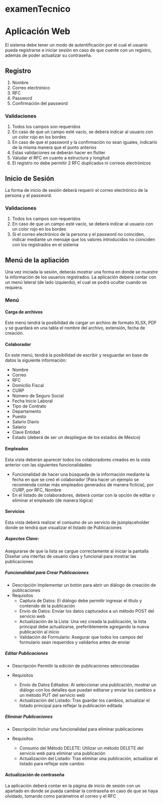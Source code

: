 # examenTecnico
# Aplicación Web
El sistema debe tener un modo de autentificación por el cual el usuario pueda registrarse
e iniciar sesión en caso de que cuente con un registro, además de poder actualizar su
contraseña.

## Registro
1. Nombre
2. Correo electrónico
3. RFC
4. Password
5. Confirmación del password

### Validaciones
1. Todos los campos son requeridos
2. En caso de que un campo esté vacío, se deberá indicar al usuario con un color rojo en los bordes
3. En caso de que el password y la confirmación no sean iguales, indicarlo de la misma manera que el punto anterios
4. Estas validaciones se deberán hacer en flutter
5. Valudar el RFC en cuanto a estructura y longitud
6. El registro no debe permitir 2 RFC duplicados ni correos electrónicos

## Inicio de Sesión
La forma de inicio de sesión deberá requerir el correo electrónico de la persona y el
password.

### Validaciones
1. Todos los campos son requeridos
2. En caso de que un campo esté vacío, se deberá indicar al usuario con un color rojo en los bordes
3. Si el correo electrónico de la persona y el password no coinciden, indicar mediante un mensaje que los valores introducidos no coinciden con los registrados en el sistema

## Menú de la apliación
Una vez iniciada la sesión, deberás mostrar una forma en donde se muestre la información de los usuarios registrados.
La aplicación deberá contar con un menú lateral (de lado izquierdo), el cual se podrá ocultar cuando se requiera.

### Menú
#### Carga de archivos 
Este menú tendrá la posibilidad de cargar un archivo de formato XLSX, PDF y se guardará en una tabla el nombre del archivo, extensión, fecha de creación.
#### Colaborador
En este menú, tendrá la posibilidad de escribir y resguardar en base de datos la siguiente información:
* Nombre
* Correo
* RFC
* Domicilio Fiscal
* CURP
* Número de Seguro Social
* Fecha Inicio Laboral
* Tipo de Contrato
* Departamento
* Puesto
* Salario Diario
* Salario
* Clave Entidad
* Estado (deberá de ser un despliegue de los estados de México)

#### Empleados
Esta vista deberán aparecer todos los colaboradores creados en la vista anterior con las siguientes funcionalidades:
  * Funcionalidad de hacer una búsqueda de la información mediante la fecha en que se creó el colaborador (Para hacer un ejemplo se recomienda contar más empleados generados de manera ficticia), por CURP, por RFC, Nombre
  * En el listado de colaboradores, deberá contar con la opción de editar o eliminar el empleado (de manera lógica)

#### Servicios
Esta vista deberá realizar el consumo de un servicio de jsonplaceholder donde se tendrá que visualizar el listado de Publicaciones

##### Aspectos Clave:
Asegurarse de que la lista se cargue correctamente al iniciar la pantalla
Diseñar una interfaz de usuario clara y funcional para mostrar las publicaciones

##### Funcionalidad para Crear Publicaciones
- Descripción
Implementar un botón para abrir un diálogo de creación de publicaciones
- Requisitos
  * Captura de Datos: El diálogo debe permitir ingresar el título y contenido de la publicación
  * Envío de Datos: Enviar los datos capturados a un método POST del servicio web
  * Actualización de la Lista: Una vez creada la publicación, la lista principal debe actualizarse, preferiblemente agregando la nueva publicación al inicio
  * Validación de Formulario: Asegurar que todos los campos del formulario sean requeridos y validarlos antes de enviar

##### Editar Publicaciones
- Descripción
Permitir la edición de publicaciones seleccionadas

- Requisitos
  * Envío de Datos Editados: Al seleccionar una publicación, mostrar un diálogo con los detalles que puedan editarse y enviar los cambios a un método PUT del servicio web
  * Actualización del Listado: Tras guardar los cambios, actualizar el listado principal para reflejar la publicación editada

##### Eliminar Publicaciones
- Descripción
Incluir una funcionalidad para eliminar publicaciones

- Requisitos
    * Consumo del Método DELETE: Utilizar un método DELETE del servicio web para eliminar una publicación
    * Actualización del Listado: Tras eliminar una publicación, actualizar el listado para reflejar este cambio
 
#### Actualización de contraseña
La aplicación deberá contar en la página de inicio de sesión con un apartado en donde se pueda cambiar la contraseña en caso de que se haya olvidado, tomando como parámetros el correo y el RFC
